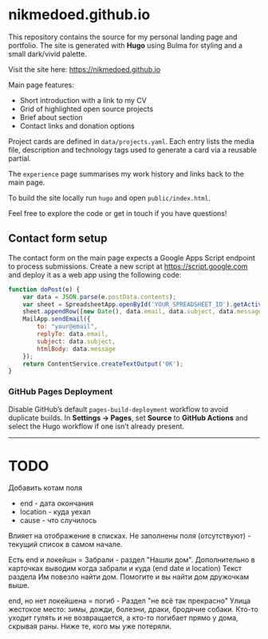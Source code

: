 # nikmedoed.github.io

This repository contains the source for my personal landing page and portfolio.
The site is generated with **Hugo** using Bulma for styling and a small dark/vivid palette.

Visit the site here: <https://nikmedoed.github.io>

Main page features:

- Short introduction with a link to my CV
- Grid of highlighted open source projects
- Brief about section
- Contact links and donation options

Project cards are defined in `data/projects.yaml`. Each entry lists the media file, description and technology tags used to generate a card via a reusable partial.

The `experience` page summarises my work history and links back to the main page.

To build the site locally run `hugo` and open `public/index.html`.

Feel free to explore the code or get in touch if you have questions!

## Contact form setup

The contact form on the main page expects a Google Apps Script endpoint to
process submissions. Create a new script at
<https://script.google.com> and deploy it as a web app using the following code:

```javascript
function doPost(e) {
    var data = JSON.parse(e.postData.contents);
    var sheet = SpreadsheetApp.openById('YOUR_SPREADSHEET_ID').getActiveSheet();
    sheet.appendRow([new Date(), data.email, data.subject, data.message]);
    MailApp.sendEmail({
        to: "your@email",
        replyTo: data.email,
        subject: data.subject,
        htmlBody: data.message
    });
    return ContentService.createTextOutput('OK');
}
```

### GitHub Pages Deployment

Disable GitHub’s default `pages-build-deployment` workflow to avoid duplicate builds. In **Settings → Pages**, set **Source** to **GitHub Actions** and select the Hugo workflow if one isn’t already present.

---
# TODO

Добавить котам поля
- end - дата окончания
- location - куда уехал
- cause - что случилось

Влияет на отображение в списках.
Не заполнены поля (отсутствуют) - текущий список в самом начале.

Есть end и локейшн = Забрали - раздел "Нашли дом". Дополнительно в карточках выводим когда забрали и куда (end date и location)
Текст раздела
Им повезло найти дом. Помогите и вы найти дом дружочкам выше.

end, но нет локейшена = погиб - Раздел "не всё так прекрасно"
Улица жестокое место: зимы, дожди, болезни, драки, бродячие собаки. Кто-то уходит гулять и не возвращается, а кто-то погибает прямо у дома, скрывая раны. Ниже те, кого мы уже потеряли.
